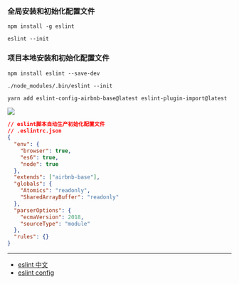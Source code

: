 ### 全局安装和初始化配置文件

```
npm install -g eslint

eslint --init
```

### 项目本地安装和初始化配置文件

```
npm install eslint --save-dev

./node_modules/.bin/eslint --init
```

```bash
yarn add eslint-config-airbnb-base@latest eslint-plugin-import@latest
```

<img src='https://loremxuetengfei.oss-cn-beijing.aliyuncs.com/eslint-1573022668.png'/>

```json
// eslint脚本自动生产初始化配置文件
// .eslintrc.json
{
  "env": {
    "browser": true,
    "es6": true,
    "node": true
  },
  "extends": ["airbnb-base"],
  "globals": {
    "Atomics": "readonly",
    "SharedArrayBuffer": "readonly"
  },
  "parserOptions": {
    "ecmaVersion": 2018,
    "sourceType": "module"
  },
  "rules": {}
}
```

---

- [eslint 中文](http://eslint.cn/)
- [eslint config](http://eslint.cn/docs/user-guide/configuring)
